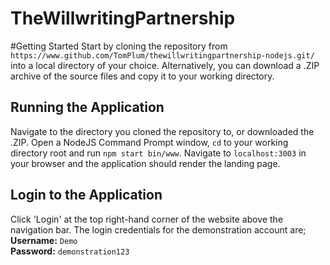 # TheWillwritingPartnership

#Getting Started
Start by cloning the repository from `https://www.github.com/TomPlum/thewillwritingpartnership-nodejs.git/` into a local directory of your choice. Alternatively, you can download a .ZIP archive of the source files and copy it to your working directory.

## Running the Application
Navigate to the directory you cloned the repository to, or downloaded the .ZIP. Open a NodeJS Command Prompt window, `cd` to your working directory root and run `npm start bin/www`. Navigate to `localhost:3003` in your browser and the application should render the landing page.

## Login to the Application
Click 'Login' at the top right-hand corner of the website above the navigation bar. The login credentials for the demonstration account are;\
**Username:** `Demo`\
**Password:** `demonstration123`
